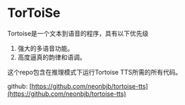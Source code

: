 # TorToiSe

Tortoise是一个文本到语音的程序，具有以下优先级

1. 强大的多语音功能。
2. 高度逼真的韵律和语调。

这个repo包含在推理模式下运行Tortoise TTS所需的所有代码。

github: [https://github.com/neonbjb/tortoise-tts](https://github.com/neonbjb/tortoise-tts)
